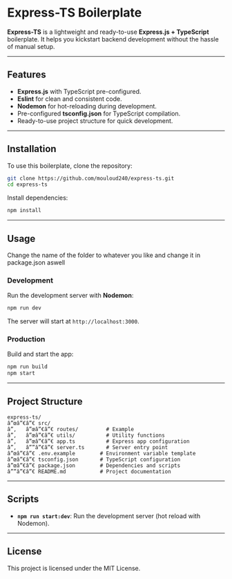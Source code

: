 
# Express-TS Boilerplate

**Express-TS** is a lightweight and ready-to-use **Express.js + TypeScript** boilerplate. It helps you kickstart backend development without the hassle of manual setup.

---

## Features

- **Express.js** with TypeScript pre-configured.
- **Eslint** for clean and consistent code.
- **Nodemon** for hot-reloading during development.
- Pre-configured **tsconfig.json** for TypeScript compilation.
- Ready-to-use project structure for quick development.

---

## Installation

To use this boilerplate, clone the repository:

```bash
git clone https://github.com/mouloud240/express-ts.git
cd express-ts
```

Install dependencies:

```bash
npm install
```

---

## Usage
Change the name of the folder to whatever you like and change it in package.json aswell

### Development

Run the development server with **Nodemon**:

```bash
npm run dev
```

The server will start at `http://localhost:3000`.

### Production

Build and start the app:

```bash
npm run build
npm start
```

---

## Project Structure

```plaintext
express-ts/
â”œâ”€â”€ src/
â”‚   â”œâ”€â”€ routes/         # Example 
â”‚   â”œâ”€â”€ utils/          # Utility functions
â”‚   â”œâ”€â”€ app.ts          # Express app configuration
â”‚   â””â”€â”€ server.ts       # Server entry point
â”œâ”€â”€ .env.example        # Environment variable template
â”œâ”€â”€ tsconfig.json       # TypeScript configuration
â”œâ”€â”€ package.json        # Dependencies and scripts
â””â”€â”€ README.md           # Project documentation
```

---

## Scripts

- **`npm run start:dev`**: Run the development server (hot reload with Nodemon).



---

## License

This project is licensed under the MIT License.